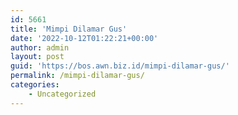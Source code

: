 ```yaml
---
id: 5661
title: 'Mimpi Dilamar Gus'
date: '2022-10-12T01:22:21+00:00'
author: admin
layout: post
guid: 'https://bos.awn.biz.id/mimpi-dilamar-gus/'
permalink: /mimpi-dilamar-gus/
categories:
    - Uncategorized
---
```


